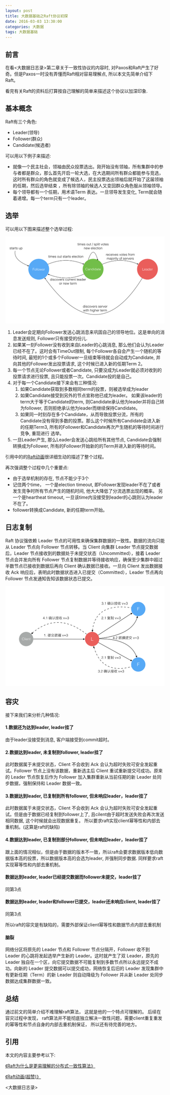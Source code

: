 ```yaml
---
layout: post
title: 大数据基础之Raft协议初探
date: 2016-03-03 13:30:00
categories: 大数据
tags: 大数据基础
---
```


## 前言

在看<大数据日志录>第二章关于一致性协议的内容时, 对Paxos和Raft产生了好奇。但是Paxos一时没有弄懂而Raft相对容易理解点, 所以本文先简单介绍下Raft。

看完有关Raft的资料后打算按自己理解的简单来描述这个协议以加深印象.

## 基本概念

Raft有三个角色:

* Leader(领导)
* Follower(群众)
* Candidate(候选者)

可以用以下例子来描述:

* 就像一个民主社会，领袖由民众投票选出。刚开始没有领袖，所有集群中的参与者都是群众，那么首先开启一轮大选，在大选期间所有群众都能参与竞选，这时所有群众的角色就变成了候选人，民主投票选出领袖后就开始了这届领袖的任期，然后选举结束 ，所有除领袖的候选人又变回群众角色服从领袖领导。
* 每个领导都有一个任期，用术语Term 表达。一旦领导发生变化, Term就会随着递增。每一个term只有一个leader。

## 选举


可以用以下图来描述整个选举过程:

![img](../image/raft_leader_selection.png)

1.  Leader会定期向Follower发送心跳消息来巩固自己的领导地位。这是单向的消息发送规则, Follower只有接受的份儿.
2.  如果某一刻Follower没有收到来自Leader的心跳消息, 那么他们会认为Leader已经不在了。这时会有TimeOut限制, 每个Follower各自会产生一个随机的等待时间, 最短的1个或多个Follower一旦结束等待就会自动成为Candidate, 并向其他的Follower发出投票请求, 这个时候已进入新的任期Term 2。
3.  每一个节点无论Follower或者Candidate, 只要没成为Leader就必须对收到的投票请求进行投票, 且只能投票一次。Candidate投的是自己。
4.  对于每一个Candidate接下来会有三种情况:
       1.   如果Candidate获取到多数相同term的投票，则被选举成为leader
       2.   如果Candidate接受到另外的节点宣称他已成为leader。 如果该leader的term大于等于Candidate的term, 则Candidate承认他为leader并将自己转为follower, 否则拒绝承认他为leader而继续保持Candidate。
       3.   如果同一时刻存在多个Candidate，从而导致投票分流，所有的Candidate没有得到多数的投票。那么这个时候所有Candidate会进入新的任期Term3, 所有的Follower和Candidate再次产生随机的等待时间进行竞争, 重现进行
       选举。
6. 一旦Leader产生, 那么Leader会发送心跳给所有其他节点, Candidate会强制转换成为Follower, 所有的Follower开始新的的Term并进入新的等待时间。

引用中的的[Raft动画](http://thesecretlivesofdata.com/raft/)很详细生动的描述了整个过程。

再次强调整个过程中几个重要点:

* 由于选举机制的存在, 节点不能少于3个
* 记住两个time， 一个是election timeout, 即Follower发现leader不在了或者发生竞争时所有节点产生的随机时间, 他大大降低了分流选票出现的概率。 另一个是heartheat timeout, 一旦该time内没接受到leader的心跳则认为leader不在了。
* follower转换成Candidate, 新的任期term开始。

## 日志复制

Raft 协议强依赖 Leader 节点的可用性来确保集群数据的一致性。数据的流向只能从 Leader 节点向 Follower 节点转移。当 Client 向集群 Leader 节点提交数据后，Leader 节点接收到的数据处于未提交状态（Uncommitted），接着 Leader 节点会并发向所有 Follower 节点复制数据并等待接收响应，确保至少集群中超过半数节点已接收到数据后再向 Client 确认数据已接收。一旦向 Client 发出数据接收 Ack 响应后，表明此时数据状态进入已提交（Committed），Leader 节点再向 Follower 节点发通知告知该数据状态已提交。

![img](../image/raft_log_replicat.png)

## 容灾

接下来我们来分析几种情况:

#### 1.数据还为达到leader, leader挂了

由于leader没接受到消息, 客户端接受到commit超时。

#### 2.数据达到leader, 未复制到follower, leader挂了

此时数据属于未提交状态，Client 不会收到 Ack 会认为超时失败可安全发起重试。Follower 节点上没有该数据，重新选主后 Client 重试重新提交可成功。原来的 Leader 节点恢复后作为 Follower 加入集群重新从当前任期的新 Leader 处同步数据，强制保持和 Leader 数据一致。

#### 3.数据达到leader, 已复制到所有follower, 但未响应leader，leader挂了

此时数据属于未提交状态，Client 不会收到 Ack 会认为超时失败可安全发起重试。但是由于数据已经复制到follower上了, 且cilent由于超时发送失败会再次发送相同数据, 这个时候就会出现数据重复。 所以要求raft实现client幂等性和内部去重机制。(这算是raft的缺陷)

#### 4.数据达到leader, 已复制到部分follower, 但未响应leader，leader挂了
跟上面的情况相似，但是由于数据的版本不一致，所以raft会要求数据版本低向数据版本高的投票，所以数据版本高的会选为leader, 并强制同步数据. 同样要求raft实现幂等性和内部去重机制。

#### 数据达到leader, leader已经提交数据而follower未提交，leader挂了
同第3点

#### 数据达到leader, leader和follower已提交，leader还未响应client, leader挂了
同第3点

所以raft的容灾是有缺陷的，需要外部保证client幂等性和数据节点内部去重机制

#### 脑裂

网络分区将原先的 Leader 节点和 Follower 节点分隔开，Follower 收不到 Leader 的心跳将发起选举产生新的 Leader。这时就产生了双 Leader，原先的 Leader 独自在一个区，向它提交数据不可能复制到多数节点所以永远提交不成功。向新的 Leader 提交数据可以提交成功，网络恢复后旧的 Leader 发现集群中有更新任期（Term）的新 Leader 则自动降级为 Follower 并从新 Leader 处同步数据达成集群数据一致。

## 总结

通过前文的简单介绍不难理解raft算法， 这就是他的一个特点可理解的。 后续在容灾过程中发现， raft算法并不能彻底独立解决一致性问题，需要client重复重发的幂等性和节点自身的内部去重机制保证， 所以还有待完善的地方。

## 引用

本文的内容主要参考以下:

[《Raft为什么是更易理解的分布式一致性算法》](http://blog.csdn.net/mindfloating/article/details/50774564)

[《Raft动画(超赞)》](http://thesecretlivesofdata.com/raft/)

<大数据日志录>
